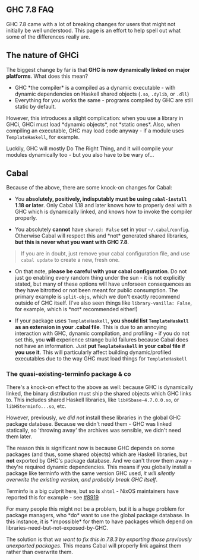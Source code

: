 ## GHC 7.8 FAQ



GHC 7.8 came with a lot of breaking changes for users that might not initially be well understood. This page is an effort to help spell out what some of the differences really are.


## The nature of GHCi



The biggest change by far is that **GHC is now dynamically linked on major platforms**. What does this mean?


- GHC \*the compiler\* is a compiled as a dynamic executable - with dynamic dependencies on Haskell shared objects (`.so`, `.dylib`, or `.dll`)
- Everything for you works the same - programs compiled by GHC are still static by default.


However, this introduces a slight complication: when you use a library in GHCi, GHCi must load \*dynamic objects\*, not \*static ones\*. Also, when compiling an executable, GHC may load code anyway - if a module uses `TemplateHaskell`, for example.



Luckily, GHC will mostly Do The Right Thing, and it will compile your modules dynamically too - but you also have to be wary of...


## Cabal



Because of the above, there are some knock-on changes for Cabal:


- You **absolutely, positively, indisputably must be using `cabal-install` 1.18 or later**. Only Cabal 1.18 and later knows how to properly deal with a GHC which is dynamically linked, and knows how to invoke the compiler properly.

- You absolutely **cannot** have `shared: False` set in your `~/.cabal/config`. Otherwise Cabal will respect this and \*not\* generated shared libraries, **but this is never what you want with GHC 7.8**.

>
>
> If you are in doubt, just remove your cabal configuration file, and use `cabal update` to create a new, fresh one.
>
>

- On that note, **please be careful with your cabal configuration**. Do not just go enabling every random thing under the sun - it is not explicitly stated, but many of these options will have unforseen consequences as they have bitrotted or not been meant for public consumption. The primary example is `split-objs`, which we don't exactly recommend outside of GHC itself. (I've also seen things like `library-vanilla: False`, for example, which is \*not\* recommended either!)

- If your package uses `TemplateHaskell`, **you should list `TemplateHaskell` as an extension in your .cabal file**.  This is due to an annoying interaction with GHC, dynamic compilation, and profiling - if you do not set this, you **will** experience strange build failures because Cabal does not have an information. Just **put `TemplateHaskell` in your cabal file if you use it**. This will particularly affect building dynamic/profiled executables due to the way GHC must load things for `TemplateHaskell`

### The quasi-existing-terminfo package & co



There's a knock-on effect to the above as well: because GHC is dynamically linked, the binary distribution must ship the shared objects which GHC links to. This includes shared Haskell libraries, like `libHSbase-4.7.0.0.so`, or `libHSterminfo...so`, etc.



However, previously, we *did not* install these libraries in the global GHC package database. Because we didn't need them - GHC was linked statically, so 'throwing away' the archives was sensible, we didn't need them later.



The reason this is significant now is because GHC depends on some packages (and thus, some shared objects) which are Haskell libraries, but **not** exported by GHC's package database. And we can't throw them away - they're required dynamic dependencies. This means if you globally install a package like terminfo with the same version GHC used, *it will silently overwrite the existing version, and probably break GHC itself*.



Terminfo is a big culprit here, but so is `xhtml` - NixOS maintainers have reported this for example - see [\#8919](https://gitlab.staging.haskell.org/ghc/ghc/issues/8919)



For many people this might not be a problem, but it is a huge problem for package managers, who \*do\* want to use the global package database. In this instance, it is \*impossible\* for them to have packages which depend on libraries-need-but-not-exposed-by-GHC.



The solution is that *we want to fix this in 7.8.3 by exporting those previously unexported packages*. This means Cabal will properly link against them rather than overwrite them.


